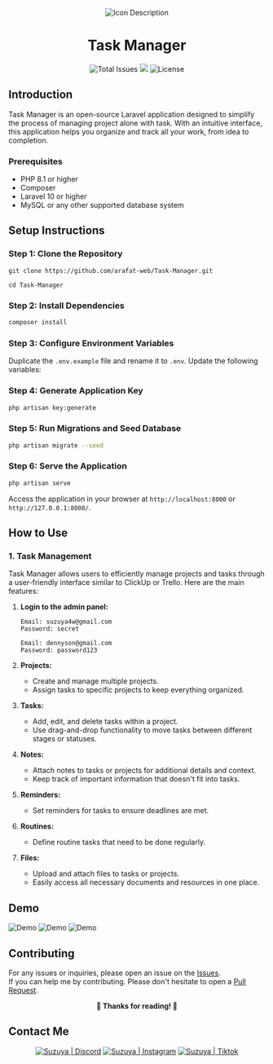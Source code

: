 <p align="center">
  <img src="https://github.com/user-attachments/assets/eb18a9d3-515e-4286-8254-b0330f003f6d" alt="Icon Description">
</p>

<h1 align="center">Task Manager</h1>

<p align="center">
  <img src="https://img.shields.io/github/stars/Suzuya4w/Task-Manager?style=for-the-badge" alt="Total Issues">
  <img src="https://img.shields.io/github/issues/Suzuya4w/Task-Manager?style=for-the-badge">
  <img src="https://img.shields.io/github/license/Suzuya4w/Task-Manager?style=for-the-badge" alt="License">
</p>

## Introduction
Task Manager is an open-source Laravel application designed to simplify the process of managing project alone with task. With an intuitive interface, this application helps you organize and track all your work, from idea to completion.

### Prerequisites
- PHP 8.1 or higher
- Composer
- Laravel 10 or higher
- MySQL or any other supported database system

## Setup Instructions

### Step 1: Clone the Repository
```
git clone https://github.com/arafat-web/Task-Manager.git
```
```
cd Task-Manager
```

### Step 2: Install Dependencies
```bash
composer install
```

### Step 3: Configure Environment Variables
Duplicate the `.env.example` file and rename it to `.env`. Update the following variables:


### Step 4: Generate Application Key
```bash
php artisan key:generate
```

### Step 5: Run Migrations and Seed Database
```bash
php artisan migrate --seed
```

### Step 6: Serve the Application
```bash
php artisan serve
```

Access the application in your browser at `http://localhost:8000` or `http://127.0.0.1:8000/`.


## How to Use

### 1. Task Management
Task Manager allows users to efficiently manage projects and tasks through a user-friendly interface similar to ClickUp or Trello. Here are the main features:

1. **Login to the admin panel:**
    ```
    Email: suzuya4w@gmail.com
    Password: secret
    ```
    ```
    Email: dennyson@gmail.com
    Password: password123
    ```

2. **Projects:**
   - Create and manage multiple projects.
   - Assign tasks to specific projects to keep everything organized.

3. **Tasks:**
   - Add, edit, and delete tasks within a project.
   - Use drag-and-drop functionality to move tasks between different stages or statuses.

4. **Notes:**
   - Attach notes to tasks or projects for additional details and context.
   - Keep track of important information that doesn't fit into tasks.

5. **Reminders:**
   - Set reminders for tasks to ensure deadlines are met.

6. **Routines:**
   - Define routine tasks that need to be done regularly.

7. **Files:**
   - Upload and attach files to tasks or projects.
   - Easily access all necessary documents and resources in one place.

## Demo
<img src="https://github.com/user-attachments/assets/eb18a9d3-515e-4286-8254-b0330f003f6d" alt="Demo">
<img src="https://github.com/user-attachments/assets/a000d6ff-3bf8-4e0f-b94b-4345c53bb9be" alt="Demo">
<img src="https://github.com/user-attachments/assets/5a870894-7b4e-4757-afb3-8c1d9606deeb" alt="Demo">


## Contributing
For any issues or inquiries, please open an issue on the [Issues](https://github.com/Suzuya4w/Task-Manager-Laravel/issues).<br/>
If you can help me by contributing. Please don't hesitate to open a [Pull Request](https://github.com/Suzuya4w/Task-Manager-Laravel/pulls).<br/>
<p align="center">
  <strong>🎉 Thanks for reading! 🌟</strong>
</p>



## Contact Me
<p align="center">
  <a href="https://discord.com/users/694970262583771258"><img alt="Suzuya | Discord" src="https://img.shields.io/badge/Discord-5865F2?style=for-the-badge&logo=discord&logoColor=white" /></a>
  <a href="https://instagram.com/spier.desu"><img alt="Suzuya | Instagram" src="https://img.shields.io/badge/Instagram-E4405F?style=for-the-badge&logo=instagram&logoColor=white" /></a>
  <a href="https://www.tiktok.com/@spier.desu"><img alt="Suzuya | Tiktok" src="https://img.shields.io/badge/TikTok-000000?style=for-the-badge&logo=tiktok&logoColor=white" /></a>
</p>
